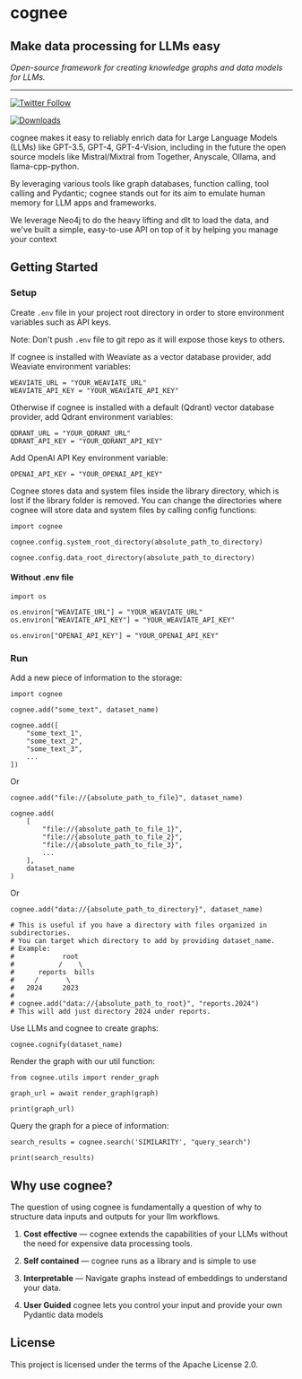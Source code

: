 # cognee 


## Make data processing for LLMs easy


_Open-source framework for creating knowledge graphs and data models for LLMs._


---


[![Twitter Follow](https://img.shields.io/twitter/follow/tricalt?style=social)](https://twitter.com/tricalt)

[![Downloads](https://img.shields.io/pypi/dm/cognee.svg)](https://pypi.python.org/pypi/cognee)



cognee makes it easy to reliably enrich data for Large Language Models (LLMs) like GPT-3.5, GPT-4, GPT-4-Vision, including in the future the open source models like Mistral/Mixtral from Together, Anyscale, Ollama, and llama-cpp-python.

By leveraging various tools like graph databases, function calling, tool calling and Pydantic; cognee stands out for its aim to emulate human memory for LLM apps and frameworks. 

We leverage Neo4j to do the heavy lifting and dlt to load the data, and we've built a simple, easy-to-use API on top of it by helping you manage your context



## Getting Started

### Setup

Create `.env` file in your project root directory in order to store environment variables such as API keys.

Note: Don't push `.env` file to git repo as it will expose those keys to others.

If cognee is installed with Weaviate as a vector database provider, add Weaviate environment variables:
```
WEAVIATE_URL = "YOUR_WEAVIATE_URL"
WEAVIATE_API_KEY = "YOUR_WEAVIATE_API_KEY"
```

Otherwise if cognee is installed with a default (Qdrant) vector database provider, add Qdrant environment variables:
```
QDRANT_URL = "YOUR_QDRANT_URL"
QDRANT_API_KEY = "YOUR_QDRANT_API_KEY"
```

Add OpenAI API Key environment variable:
```
OPENAI_API_KEY = "YOUR_OPENAI_API_KEY"
```

Cognee stores data and system files inside the library directory, which is lost if the library folder is removed.
You can change the directories where cognee will store data and system files by calling config functions:
```
import cognee

cognee.config.system_root_directory(absolute_path_to_directory)

cognee.config.data_root_directory(absolute_path_to_directory)
```

#### Without .env file

```
import os

os.environ["WEAVIATE_URL"] = "YOUR_WEAVIATE_URL"
os.environ["WEAVIATE_API_KEY"] = "YOUR_WEAVIATE_API_KEY"

os.environ["OPENAI_API_KEY"] = "YOUR_OPENAI_API_KEY"

```

### Run

Add a new piece of information to the storage:
```
import cognee

cognee.add("some_text", dataset_name)

cognee.add([
    "some_text_1",
    "some_text_2",
    "some_text_3",
    ...
])
```
Or
```
cognee.add("file://{absolute_path_to_file}", dataset_name)

cognee.add(
    [
        "file://{absolute_path_to_file_1}",
        "file://{absolute_path_to_file_2}",
        "file://{absolute_path_to_file_3}",
        ...
    ],
    dataset_name
)
```
Or
```
cognee.add("data://{absolute_path_to_directory}", dataset_name)

# This is useful if you have a directory with files organized in subdirectories.
# You can target which directory to add by providing dataset_name.
# Example:
#            root
#           /    \
#      reports  bills
#     /       \
#   2024     2023
#
# cognee.add("data://{absolute_path_to_root}", "reports.2024")
# This will add just directory 2024 under reports.
```

Use LLMs and cognee to create graphs:
``` 
cognee.cognify(dataset_name)
 ``` 

Render the graph with our util function:

```
from cognee.utils import render_graph

graph_url = await render_graph(graph)

print(graph_url)
```

Query the graph for a piece of information:
```
search_results = cognee.search('SIMILARITY', "query_search")

print(search_results)
```


## Why use cognee?

The question of using cognee is fundamentally a question of why to structure data inputs and outputs for your llm workflows.

1. **Cost effective** — cognee extends the capabilities of your LLMs without the need for expensive data processing tools.

2. **Self contained** — cognee runs as a library and is simple to use

3. **Interpretable** — Navigate graphs instead of embeddings to understand your data.

4. **User Guided** cognee lets you control your input and provide your own Pydantic data models 



## License

This project is licensed under the terms of the Apache License 2.0.

